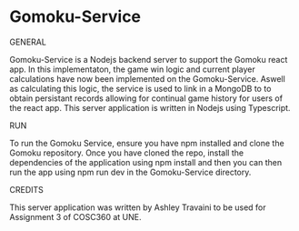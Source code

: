 # Gomoku-Service

GENERAL

  Gomoku-Service is a Nodejs backend server to support the Gomoku react app. In this implementaton, the game win logic
  and current player calculations have now been implemented on the Gomoku-Service. Aswell as calculating this logic, the service 
  is used to link in a MongoDB to to obtain persistant records allowing for continual game history for users of the react app.
  This server application is written in Nodejs using Typescript.

RUN

  To run the Gomoku Service, ensure you have npm installed and clone the Gomoku repository.
  Once you have cloned the repo, install the dependencies of the application using npm install and then
  you can then run the app using npm run dev in the Gomoku-Service directory.

CREDITS

  This server application was written by Ashley Travaini to be used for Assignment 3 of COSC360 at UNE. 